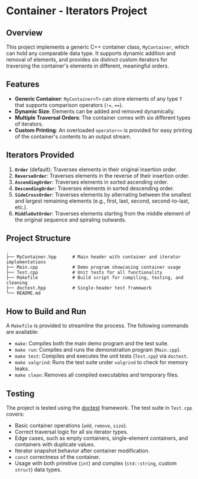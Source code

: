 # Container - Iterators Project

## Overview

This project implements a generic C++ container class, `MyContainer`, which can hold any comparable data type. It supports dynamic addition and removal of elements, and provides six distinct custom iterators for traversing the container's elements in different, meaningful orders.

## Features

*   **Generic Container**: `MyContainer<T>` can store elements of any type `T` that supports comparison operators (`!=`, `==`).
*   **Dynamic Size**: Elements can be added and removed dynamically.
*   **Multiple Traversal Orders**: The container comes with six different types of iterators.
*   **Custom Printing**: An overloaded `operator<<` is provided for easy printing of the container's contents to an output stream.

## Iterators Provided

1.  **`Order`** (default): Traverses elements in their original insertion order.
2.  **`ReverseOrder`**: Traverses elements in the reverse of their insertion order.
3.  **`AscendingOrder`**: Traverses elements in sorted ascending order.
4.  **`DescendingOrder`**: Traverses elements in sorted descending order.
5.  **`SideCrossOrder`**: Traverses elements by alternating between the smallest and largest remaining elements (e.g., first, last, second, second-to-last, etc.).
6.  **`MiddleOutOrder`**: Traverses elements starting from the middle element of the original sequence and spiraling outwards.


## Project Structure

```
.
├── MyContainer.hpp      # Main header with container and iterator implementations
├── Main.cpp             # Demo program showcasing container usage
├── Test.cpp             # Unit tests for all functionality
├── Makefile             # Build script for compiling, testing, and cleaning
├── doctest.hpp          # Single-header test framework
└── README.md            
```

## How to Build and Run

A `Makefile` is provided to streamline the process. The following commands are available:

*   `make`: Compiles both the main demo program and the test suite.
*   `make run`: Compiles and runs the demonstration program (`Main.cpp`).
*   `make test`: Compiles and executes the unit tests (`Test.cpp`) via `doctest`.
*   `make valgrind`: Runs the test suite under `valgrind` to check for memory leaks.
*   `make clean`: Removes all compiled executables and temporary files.

## Testing

The project is tested using the [doctest](https://github.com/doctest/doctest) framework. The test suite in `Test.cpp` covers:
*   Basic container operations (`add`, `remove`, `size`).
*   Correct traversal logic for all six iterator types.
*   Edge cases, such as empty containers, single-element containers, and containers with duplicate values.
*   Iterator snapshot behavior after container modification.
*   `const` correctness of the container.
*   Usage with both primitive (`int`) and complex (`std::string`, custom `struct`) data types.
